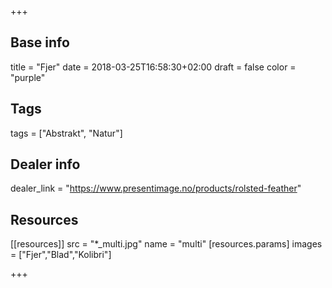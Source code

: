 +++

## Base info
title = "Fjer"
date = 2018-03-25T16:58:30+02:00
draft = false
color = "purple"

## Tags
tags = ["Abstrakt", "Natur"]

## Dealer info
dealer_link = "https://www.presentimage.no/products/rolsted-feather"

## Resources
[[resources]]
  src = "*_multi.jpg"
  name = "multi"
 [resources.params]
    images = ["Fjer","Blad","Kolibri"]

+++


